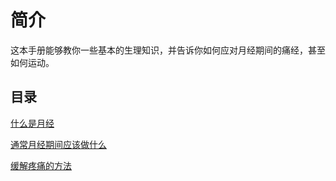# 简介

这本手册能够教你一些基本的生理知识，并告诉你如何应对月经期间的痛经，甚至如何运动。

## 目录

[什么是月经](/menstruation-info/)

[通常月经期间应该做什么](/need-do/)

[缓解疼痛的方法](/help-me/)
